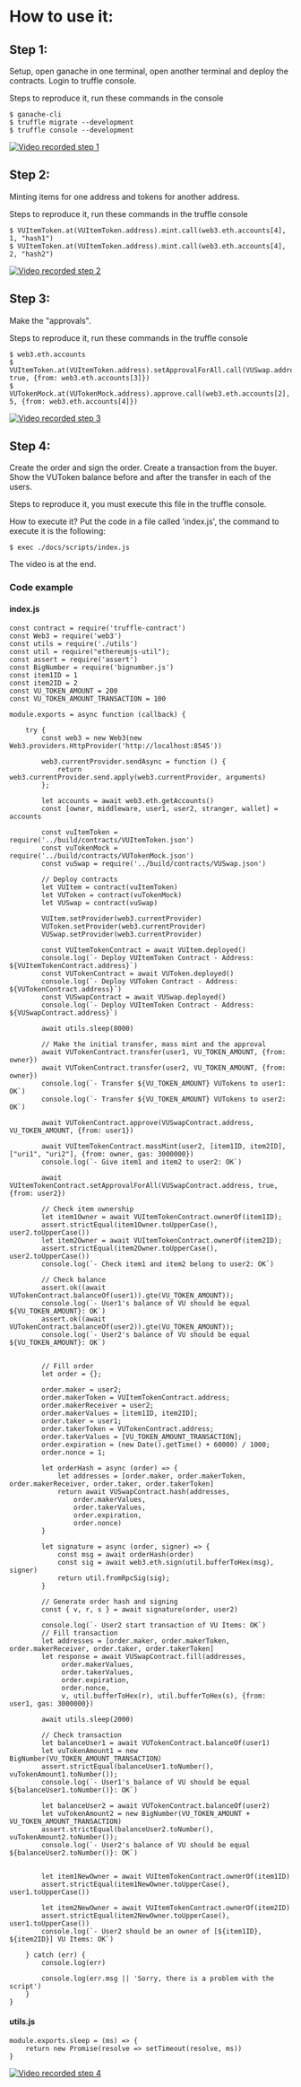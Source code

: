 # How to use it:
## Step 1:
Setup, open ganache in one terminal, open another terminal and deploy the contracts.
Login to truffle console.

Steps to reproduce it, run these commands in the console
```
$ ganache-cli
$ truffle migrate --development
$ truffle console --development
```
[![Video recorded step 1](http://img.youtube.com/vi/1bgQbX0fN10/0.jpg)](http://www.youtube.com/watch?v=1bgQbX0fN10 "Video recorded step 1")

## Step 2:
Minting items for one address and tokens for another address.

Steps to reproduce it, run these commands in the truffle console
```
$ VUItemToken.at(VUItemToken.address).mint.call(web3.eth.accounts[4], 1, "hash1")
$ VUItemToken.at(VUItemToken.address).mint.call(web3.eth.accounts[4], 2, "hash2")
```
[![Video recorded step 2](http://img.youtube.com/vi/ALZ0sV17_LU/0.jpg)](http://www.youtube.com/watch?v=ALZ0sV17_LU "Video recorded step 2")

## Step 3:
Make the "approvals".

Steps to reproduce it, run these commands in the truffle console

```
$ web3.eth.accounts
$ VUItemToken.at(VUItemToken.address).setApprovalForAll.call(VUSwap.address, true, {from: web3.eth.accounts[3]})
$ VUTokenMock.at(VUTokenMock.address).approve.call(web3.eth.accounts[2], 5, {from: web3.eth.accounts[4]})
```

[![Video recorded step 3](http://img.youtube.com/vi/rcsLDVDi5j4/0.jpg)](http://www.youtube.com/watch?v=rcsLDVDi5j4 "Video recorded step 3")


## Step 4:
Create the order and sign the order.
Create a transaction from the buyer.
Show the VUToken balance before and after the transfer in each of the users.

Steps to reproduce it, you must execute this file in the truffle console.

How to execute it? Put the code in a file called 'index.js', the command to execute it is the following:
```
$ exec ./docs/scripts/index.js
```
The video is at the end.

### Code example

#### index.js
```
const contract = require('truffle-contract')
const Web3 = require('web3')
const utils = require('./utils')
const util = require("ethereumjs-util");
const assert = require('assert')
const BigNumber = require('bignumber.js')
const item1ID = 1
const item2ID = 2
const VU_TOKEN_AMOUNT = 200
const VU_TOKEN_AMOUNT_TRANSACTION = 100

module.exports = async function (callback) {

    try {
        const web3 = new Web3(new Web3.providers.HttpProvider('http://localhost:8545'))

        web3.currentProvider.sendAsync = function () {
            return web3.currentProvider.send.apply(web3.currentProvider, arguments)
        };

        let accounts = await web3.eth.getAccounts()
        const [owner, middleware, user1, user2, stranger, wallet] = accounts

        const vuItemToken = require('../build/contracts/VUItemToken.json')
        const vuTokenMock = require('../build/contracts/VUTokenMock.json')
        const vuSwap = require('../build/contracts/VUSwap.json')

        // Deploy contracts
        let VUItem = contract(vuItemToken)
        let VUToken = contract(vuTokenMock)
        let VUSwap = contract(vuSwap)

        VUItem.setProvider(web3.currentProvider)
        VUToken.setProvider(web3.currentProvider)
        VUSwap.setProvider(web3.currentProvider)

        const VUItemTokenContract = await VUItem.deployed()
        console.log(`- Deploy VUItemToken Contract - Address: ${VUItemTokenContract.address}`)
        const VUTokenContract = await VUToken.deployed()
        console.log(`- Deploy VUToken Contract - Address: ${VUTokenContract.address}`)
        const VUSwapContract = await VUSwap.deployed()
        console.log(`- Deploy VUItemToken Contract - Address: ${VUSwapContract.address}`)

        await utils.sleep(8000)

        // Make the initial transfer, mass mint and the approval
        await VUTokenContract.transfer(user1, VU_TOKEN_AMOUNT, {from: owner})
        await VUTokenContract.transfer(user2, VU_TOKEN_AMOUNT, {from: owner})
        console.log(`- Transfer ${VU_TOKEN_AMOUNT} VUTokens to user1: OK`)
        console.log(`- Transfer ${VU_TOKEN_AMOUNT} VUTokens to user2: OK`)

        await VUTokenContract.approve(VUSwapContract.address, VU_TOKEN_AMOUNT, {from: user1})

        await VUItemTokenContract.massMint(user2, [item1ID, item2ID], ["uri1", "uri2"], {from: owner, gas: 3000000})
        console.log(`- Give item1 and item2 to user2: OK`)

        await VUItemTokenContract.setApprovalForAll(VUSwapContract.address, true, {from: user2})

        // Check item ownership
        let item1Owner = await VUItemTokenContract.ownerOf(item1ID);
        assert.strictEqual(item1Owner.toUpperCase(), user2.toUpperCase())
        let item2Owner = await VUItemTokenContract.ownerOf(item2ID);
        assert.strictEqual(item2Owner.toUpperCase(), user2.toUpperCase())
        console.log(`- Check item1 and item2 belong to user2: OK`)

        // Check balance
        assert.ok((await VUTokenContract.balanceOf(user1)).gte(VU_TOKEN_AMOUNT));
        console.log(`- User1's balance of VU should be equal ${VU_TOKEN_AMOUNT}: OK`)
        assert.ok((await VUTokenContract.balanceOf(user2)).gte(VU_TOKEN_AMOUNT));
        console.log(`- User2's balance of VU should be equal ${VU_TOKEN_AMOUNT}: OK`)


        // Fill order
        let order = {};

        order.maker = user2;
        order.makerToken = VUItemTokenContract.address;
        order.makerReceiver = user2;
        order.makerValues = [item1ID, item2ID];
        order.taker = user1;
        order.takerToken = VUTokenContract.address;
        order.takerValues = [VU_TOKEN_AMOUNT_TRANSACTION];
        order.expiration = (new Date().getTime() + 60000) / 1000;
        order.nonce = 1;

        let orderHash = async (order) => {
            let addresses = [order.maker, order.makerToken, order.makerReceiver, order.taker, order.takerToken]
            return await VUSwapContract.hash(addresses,
                order.makerValues,
                order.takerValues,
                order.expiration,
                order.nonce)
        }

        let signature = async (order, signer) => {
            const msg = await orderHash(order)
            const sig = await web3.eth.sign(util.bufferToHex(msg), signer)
            return util.fromRpcSig(sig);
        }

        // Generate order hash and signing
        const { v, r, s } = await signature(order, user2)

        console.log(`- User2 start transaction of VU Items: OK`)
        // Fill transaction
        let addresses = [order.maker, order.makerToken, order.makerReceiver, order.taker, order.takerToken]
        let response = await VUSwapContract.fill(addresses,
             order.makerValues,
             order.takerValues,
             order.expiration,
             order.nonce,
             v, util.bufferToHex(r), util.bufferToHex(s), {from: user1, gas: 3000000})

        await utils.sleep(2000)

        // Check transaction
        let balanceUser1 = await VUTokenContract.balanceOf(user1)
        let vuTokenAmount1 = new BigNumber(VU_TOKEN_AMOUNT_TRANSACTION)
        assert.strictEqual(balanceUser1.toNumber(), vuTokenAmount1.toNumber());
        console.log(`- User1's balance of VU should be equal ${balanceUser1.toNumber()}: OK`)

        let balanceUser2 = await VUTokenContract.balanceOf(user2)
        let vuTokenAmount2 = new BigNumber(VU_TOKEN_AMOUNT + VU_TOKEN_AMOUNT_TRANSACTION)
        assert.strictEqual(balanceUser2.toNumber(), vuTokenAmount2.toNumber());
        console.log(`- User2's balance of VU should be equal ${balanceUser2.toNumber()}: OK`)


        let item1NewOwner = await VUItemTokenContract.ownerOf(item1ID)
        assert.strictEqual(item1NewOwner.toUpperCase(), user1.toUpperCase())

        let item2NewOwner = await VUItemTokenContract.ownerOf(item2ID)
        assert.strictEqual(item2NewOwner.toUpperCase(), user1.toUpperCase())
        console.log(`- User2 should be an owner of [${item1ID}, ${item2ID}] VU Items: OK`)

    } catch (err) {
        console.log(err)

        console.log(err.msg || 'Sorry, there is a problem with the script')
    }
}
```
#### utils.js
```
module.exports.sleep = (ms) => {
    return new Promise(resolve => setTimeout(resolve, ms))
}
```
[![Video recorded step 4](http://img.youtube.com/vi/ntzSxtmPb7s/0.jpg)](http://www.youtube.com/watch?v=ntzSxtmPb7s "Video recorded step 4")
